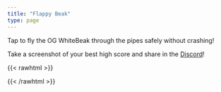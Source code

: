 ```yaml
---
title: "Flappy Beak"
type: page
---
```


Tap to fly the OG WhiteBeak through the pipes safely without crashing!

Take a screenshot of your best high score and share in the [Discord](https://discord.gg/whitebeakgang)!

{{< rawhtml >}}
<!-- <a href="https://github.com/docluv/flappybird">
    <img style="position: absolute; top: 0; right: 0; border: 0;" src="https://github-camo.global.ssl.fastly.net/a6677b08c955af8400f44c6298f40e7d19cc5b2d/68747470733a2f2f73332e616d617a6f6e6177732e636f6d2f6769746875622f726962626f6e732f666f726b6d655f72696768745f677261795f3664366436642e706e67"
        alt="Fork me on GitHub" data-canonical-src="https://s3.amazonaws.com/github/ribbons/forkme_right_gray_6d6d6d.png">
</a> -->
<!-- preload images -->
<!-- <img class="asset" src="/assets/wbdorking.png" />
<img class="asset" src="/assets/cloud.png" />
<img class="asset" src="/assets/ground.png" />
<img class="asset" src="/assets/pipe.png" /> -->
<style>
#game-container {
    width: 100%;
    overflow: hidden;
}
</style>
<div id="game-container">
    <canvas width="800" height="500" id="canvas" tabindex="1"></canvas>
</div>
<script src="/vendor/libs/class.js"></script>
<script>

    var flappybird = {};

    flappybird.Pipe = Class.extend({

        width: 72,
        height: 180,

        speed: 2.5,

        order: 0,

        init: function (stage, placement, x, h) {
            this.stage = stage;
            this.placement = placement;
            this.height = h;
            this.x = x || 0;
            this.y = 0;

            if (this.placement == flappybird.BOTTOM) {
                this.y = stage.height - this.height;
            }

            this.img = new Image();
            this.img.src = '/assets/purplePipe.png';

        },

        update: function () {
            this.x -= this.speed;
            if (this.stage.score >= 5) {
                this.img.src = '/assets/redPipe.png';
                this.x -= this.speed / 3;
            }
            if (this.stage.score >= 10) {
                this.img.src = '/assets/orangePipe.png';
                this.x -= this.speed / 3;
            }
            if (this.stage.score >= 15) {
                this.img.src = '/assets/greenPipe.png';
                this.x -= this.speed / 3;
            }
        },

        draw: function () {
            var context = this.stage.context,
                pattern = context.createPattern(this.img, "repeat");

            context.fillStyle = pattern;

            // save the current position of canvas
            context.save();

            var yAddition = 0;

            if (this.placement == flappybird.BOTTOM) {
                yAddition = 20;
            }

            context.translate(
                this.x + 4,
                this.y + yAddition
            );

            context.fillRect(0, 0, this.width - 8, this.height - 20);

            <!-- context.fillStyle = "#6e217d"; -->
            context.fillStyle = "#3b3b3b";

            if (this.placement == flappybird.BOTTOM) {
                context.translate(0, -this.height);
            }

            context.fillRect(-4, this.height - 20, this.width, 20);

            // restore canvas position
            context.restore();


        }
    });

    flappybird.Bird = Class.extend({

        width: 35,
        height: 40,

        x: 100,
        y: 200,

        states: {
            FLY: 0,
            RISE: 1,
            FALL: 2
        },

        vertSpeed: 0,
        flapState: 0,
        defaultRotation: 0.8,
        minRotation: 0.1,

        init: function (stage) {
            this.stage = stage;
            this.stage.canvas.addEventListener('click', this.flap.bind(this));
            this.stage.canvas.addEventListener('keyup', this.flap.bind(this));

            this.img = new Image();
            this.img.src = '/assets/wbdorking.png';

            this.flapState = 0;
            this.rotation = this.defaultRotation;
            this.state = this.states.FLY;

        },

        update: function () {

            if (this.stage.position % 5 == 0) {
                if (++this.flapState == 4) {
                    this.flapState = 0
                }
            }

            if (this.stage.state == this.stage.states.GAME_OVER) {
                this.vertSpeed = 10;
                this.rotation += 0.3;
            }

            this.y += this.vertSpeed;

            this.vertSpeed += 0.6;

            if (this.state == this.states.RISE) {
                if (this.rotation >= this.minRotation) {
                    this.rotation -= 0.4;
                }

                if (this.flapStartPosition + 10 < this.stage.position) {
                    this.state = this.states.FALL;
                }
            }

            if (this.state == this.states.FALL) {
                if (this.flapStartPosition + 5 < this.stage.position) {
                    this.state = this.states.FLY;
                }
            }

            if (this.state == this.states.FLY && this.rotation < this.defaultRotation) {
                this.rotation += 0.04;
            }

            if (this.stage.score >= 5) {
                this.img.src = '/assets/wblakenvelder.png';
            }
            if (this.stage.score >= 10) {
                this.img.src = '/assets/wbsultan.png';
            }
            if (this.stage.score >= 15) {
                this.img.src = '/assets/wbserama.png';
            }

        },

        draw: function () {

            this.stage.context.save();

            this.stage.context.translate(this.x, this.y);

            this.stage.context.rotate(this.rotation);
            this.stage.context.translate(-(this.x), -(this.y));

            this.stage.context.drawImage(
                this.img,
                this.flapState * this.width,
                0,
                this.width,
                this.height,
                this.x,
                this.y,
                this.width,
                this.height
            );

            this.stage.context.restore();
        },

        flap: function () {
            if (this.stage.state != this.stage.states.GAME_OVER) {
                this.vertSpeed = -7;
                this.flapStartPosition = this.stage.position;
                this.state = this.states.RISE;
            }
        },

        reset: function () {
            this.x = 100;
            this.y = this.stage.height / 2;
            this.rotation = this.defaultRotation;
            this.vertSpeed = 0;
            this.img.src = '/assets/wbdorking.png';
        }

    });

    flappybird.TOP = 0;
    flappybird.BOTTOM = 1;

    flappybird.Ground = Class.extend({
        width: 780,
        height: 253,

        x: 0,
        y: 0,

        init: function (stage) {
            this.stage = stage;
            this.img = new Image();
            this.img.src = '/assets/ground.png';
            this.y = stage.height - this.height;
        },

        update: function () {

            if (Math.abs(this.x) > this.width) {
                this.x = 0;
            }

            this.x -= 3;

        },

        draw: function () {
            var context = this.stage.context;
            context.drawImage(this.img, this.x, this.y);
            context.drawImage(this.img, this.width - Math.abs(this.x), this.y);
        }

    });

    flappybird.Cloud = Class.extend({

        width: 108,
        height: 63,

        init: function (stage, x, y, speed) {
            this.stage = stage;
            this.img = new Image();
            this.img.src = '/assets/wbgcloud.png';
            this.x = x;
            this.y = y;
            this.speed = speed;
        },

        update: function () {

            if (this.x > this.stage.width) {
                this.x = -this.width;
            }

            this.x += this.speed;
        },

        draw: function () {
            this.stage.context.drawImage(this.img, this.x, this.y);
        }

    });

    flappybird.ScoreBoard = Class.extend({

        init: function (stage) {
            this.stage = stage;
        },

        update: function () { },

        draw: function () {
            var scoreText = "Score: " + this.stage.score;
            this.stage.context.textAlign = "left";
            this.stage.context.font = "16px Helvetica";
            this.stage.context.fillStyle = "#000";
            this.stage.context.fillText(scoreText, 12, 25);
        }

    });


    flappybird.Game = Class.extend({

        width: 800,
        height: 500,

        position: 0,
        score: 0,

        pipeCreationRate: 100,
        pipesHorizontalSpacing: 240,
        pipesVerticalSpacing: 180,

        states: {
            WAIT: 0,
            PLAYING: 1,
            GAME_OVER: 2
        },

        init: function (options) {
            this.canvas = options.canvas;
            this.context = this.canvas.getContext("2d");
            this.bird = new flappybird.Bird(this);
            this.ground = new flappybird.Ground(this);
            this.scoreboard = new flappybird.ScoreBoard(this);
            this.clouds = [
                new flappybird.Cloud(this, 100, 30, 0.1),
                new flappybird.Cloud(this, 300, 60, 0.4),
                new flappybird.Cloud(this, 500, 20, 0.4),
                new flappybird.Cloud(this, 700, 30, 0.1),
            ];
            this.pipes = [];
            this.passedPipes = [];
            this.lastPipe = null;
            this.state = this.states.WAIT;
            this.canvas.addEventListener("click", this.onclick.bind(this));
        },

        createPipe: function () {
            if (!this.lastPipe || this.lastPipe.x < (this.width - this.pipesHorizontalSpacing)) {

                var positionX = this.width,
                    pipeTop,
                    pipeBottom,
                    hTop,
                    hBottom,
                    order;

                hTop = parseInt(Math.random() * (this.height / 2)) + 40;
                hBottom = this.height - this.pipesVerticalSpacing - hTop;


                pipeTop = new flappybird.Pipe(this, flappybird.TOP, positionX, hTop);
                pipeBottom = new flappybird.Pipe(this, flappybird.BOTTOM, positionX, hBottom);

                order = this.pipes.length + 1;

                pipeTop.order = pipeBottom.order = order;

                this.pipes.push(pipeTop);
                this.pipes.push(pipeBottom);

                this.lastPipe = pipeBottom;
            }
        },

        handleCollision: function () {

            if (this.bird.y < -100 || this.bird.y > this.height + 100) {
                this.state = this.states.GAME_OVER;
            }

            for (var i in this.pipes) {
                var pipe = this.pipes[i];

                var collides = this.bird.x > pipe.x - (pipe.width / 2)
                    && this.bird.x < pipe.x + pipe.width
                    && this.bird.y > pipe.y
                    && this.bird.y < pipe.y + pipe.height;

                if (collides) {
                    this.state = this.states.GAME_OVER;
                }
            }
        },

        updateScore: function () {
            if (this.state == this.states.PLAYING) {
                for (var i in this.pipes) {
                    var pipe = this.pipes[i];
                    if (this.bird.x > pipe.x + pipe.width) {
                        if (this.passedPipes.indexOf(pipe.order) == -1) {
                            this.passedPipes.push(pipe.order);
                            this.score++;
                        }
                    }
                }
            }
        },

        showGameOverScreen: function () {
            this.context.fillStyle = "#000";
            this.context.textAlign = "center";
            this.context.font = "bold 30px helvetica";
            this.context.fillText("GAME OVER", 150, 240);
            this.context.fillText("SCORE: " + this.score, 150, 280);
        },

        update: function () {

            this.position += 1;

            this.handleCollision();

            this.updateScore();

            this.ground.update();

            this.bird.update();

            this.scoreboard.update();

            this.createPipe();

            for (var cloud in this.clouds) {
                this.clouds[cloud].update();
            }

            for (var pipe in this.pipes) {
                this.pipes[pipe].update();
            }

        },

        draw: function () {

            this.clear();

            this.ground.draw();

            for (var cloud in this.clouds) {
                this.clouds[cloud].draw();
            }

            for (var pipe in this.pipes) {
                this.pipes[pipe].draw();
            }

            this.bird.draw();

            this.scoreboard.draw();

            if (this.state == this.states.GAME_OVER) {
                this.showGameOverScreen();
            }

        },

        clear: function () {
            this.context.fillStyle = "#d9ffff";
            this.context.fillRect(0, 0, this.width, this.height)
        },

        onclick: function () {
            if (this.state == this.states.WAIT) {
                this.state = this.states.PLAYING;
            }

            if (this.state == this.states.GAME_OVER) {
                this.reset();
            }
        },

        reset: function () {
            this.state = this.states.WAIT;
            this.bird.reset();
            this.score = 0;
            this.position = 0;
            this.pipes = [];
            this.passedPipes = [];
            this.lastPipe = null;
        },

        loop: function () {
            this.update();
            this.draw();
            (window.requestAnimationFrame || function (callback) {
                setTimeout(callback, 1000 / 60)
            })(this.loop.bind(this));
        }

    });


    var game = new flappybird.Game({
        canvas: document.getElementById("canvas")
    });

    game.loop();

    if ('serviceWorker' in navigator) {
        
        navigator.serviceWorker.register('/js/sw.js')
            .then(function (registration) {
            // Registration was successful

            console.log('ServiceWorker registration successful with scope: ', registration.scope);

        }).catch(function (err) {
            // registration failed :(

            console.log('ServiceWorker registration failed: ', err);
        });

    }
</script>
{{< /rawhtml >}}
